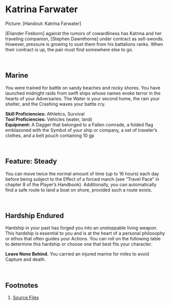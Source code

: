 ﻿<!-- Katrina Farwater -->
<!-- invasion-of-eirinn -->
<!-- character-sheets -->
<!-- ship-crewmates -->
<!-- katrina-farwater -->

<!-- Reference URLS -->
[Repo Files]: https://github.com/Tougher-Together-DnD/invasion-of-eirinn/main/character-sheets/ship-crewmates/katrina-farwater "Tougher Together Files"
[Item Link]: https://app.roll20.net/compendium/dnd5e/Items%3ABallista?sharedCompendium=11505718#toc_2

<!-- Images -->
[Main Banner]: https://raw.githubusercontent.com/Tougher-Together-DnD/invasion-of-eirinn/main/character-sheets/ship-crewmates/katrina-farwater/katrina-portrait-celtic.png "topic main banner"

<style>
/* CSS style for NaturalCrit Homebrew render. */
.phb#p1{ text-align:left; }
.phb#p1:after{ display:none; }
.phb p+p { margin-top:.2em; }
.phb blockquote { margin-top:1em; margin-bottom:2em; }
.phb h1, .phb h2, .phb h3, .phb h4, sup, span { color:#006699; }
span { font-weight:bold; }
ul li { line-height:2; }
.phb table tbody tr td { border:1px solid #1C6EA4; text-align:left; }
th:empty { display:none; }
</style>

# Katrina Farwater
Picture: [Handout: Katrina Farwater]

[Eliander Fireborn] against the rumors of cowardliness has Katrina and her traveling companion, [Stephen Dawnthorne] under contract as sell-swords. However, pressure is growing to oust them from his battalions ranks. When their contract is up, the pair must find somewhere else to go.

<br>

## Marine
You were trained for battle on sandy beaches and rocky shores. You have launched midnight raids from swift ships whose names evoke terror in the hearts of your Adversaries. The Water is your second home, the rain your shelter, and the Crashing waves your battle cry.

**Skill Proficiencies:** Athletics, Survival  
**Tool Proficiencies:** Vehicles (water, land)  
**Equipment:** A Dagger that belonged to a Fallen comrade, a folded flag emblazoned with the Symbol of your ship or company, a set of traveler’s clothes, and a belt pouch containing 10 gp

<br>

## Feature: Steady
You can move twice the normal amount of time (up to 16 hours) each day before being subject to the Effect of a forced march (see “Travel Pace” in chapter 8 of the Player’s Handbook). Additionally, you can automatically find a safe route to land a boat on shore, provided such a route exists.

<br>

## Hardship Endured
Hardship in your past has forged you into an unstoppable living weapon. This hardship is essential to you and is at the heart of a personal philosophy or ethos that often guides your Actions. You can roll on the following table to determine this hardship or choose one that best fits your character.

**Leave None Behind.** You carried an injured marine for miles to avoid Capture and death.

<br>

## Footnotes
1. [Source Files][Repo Files]